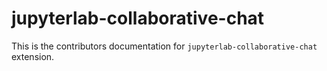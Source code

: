 # jupyterlab-collaborative-chat

This is the contributors documentation for `jupyterlab-collaborative-chat` extension.

